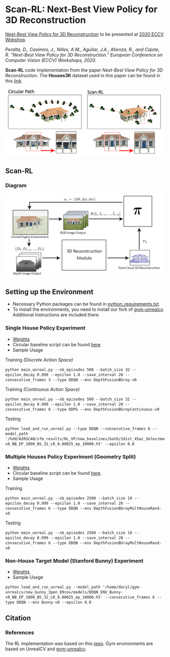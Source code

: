 # Scan-RL: Next-Best View Policy for 3D Reconstruction

[Next-Best View Policy for 3D Reconstruction](http://arxiv.org/abs/2008.12664) to be presented at [2020 ECCV Wokshop](http://uavisionvisdrone.com/#/index/home).

*Peralta, D., Casimiro, J., Nilles, A.M., Aguilar, J.A., Atienza, R., and Cajote, R. "Next-Best View Policy for 3D Reconstruction." European Conference on Computer Vision (ECCV) Workshops, 2020.*

**Scan-RL**  code implementation from the paper *Next-Best View Policy for 3D Reconstruction*. The **Houses3K** dataset used in this paper can be found in this [link](https://github.com/darylperalta/Houses3K).

<img src='imgs/VP_Overview.png' width="500"/>


## Scan-RL
### Diagram
<img src='imgs/Diagram.png' width="500"/>

## Setting up the Environment
- Necessary Python packages can be found in [python_requirements.txt](python_requirements.txt).
- To install the environments, you need to install our fork of [gym-unrealcv](https://github.com/darylperalta/gym-unrealcv). Additional instructions are included there.


### Single House Policy Experiment

- [Weights](https://drive.google.com/drive/folders/1Kw06HFt7yXoWE8vYw48GITTr7CcADA96?usp=sharing)
- Circular baseline script can be found [here](https://github.com/darylperalta/gym-unrealcv/blob/v0.2/example/circular_agent/circular_agent_close_depth.py).
- Sample Usage

Training *(Discrete Action Space)*

```
python main_unreal.py --nb_episodes 500 --batch_size 32 --epsilon_decay 0.999 --epsilon 1.0 --save_interval 20 --consecutive_frames 3 --type DDQN --env DepthFusionBGray-v0
 ```

Training *(Continuous Action Space)*

```
python main_unreal.py --nb_episodes 500 --batch_size 32 --epsilon_decay 0.999 --epsilon 1.0 --save_interval 20 --consecutive_frames 6 --type DDPG --env DepthFusionBGrayContinuous-v0
```

Testing
```
python load_and_run_unreal.py --type DDQN --consecutive_frames 6 --model_path '/hdd/AIRSCAN/sfm_results/RL_VP/new_baselines/bat6/2dist_45az_3elev/models/DDQN_ENV_DepthFusionBGray-v0_NB_EP_1000_BS_32_LR_0.00025_ep_10000.h5' --epsilon 0.0
```

### Multiple Houses Policy Experiment (Geometry Split)
- [Weights](https://drive.google.com/drive/folders/1K25riPR77HgloM9xTUDtYBHTJKzxoDjC?usp=sharing)
- Circular baseline script can be found [here](https://github.com/darylperalta/gym-unrealcv/blob/v0.2/example/circular_agent/circular_agent_baseline.py).
- Sample Usage

Training

```
python main_unreal.py --nb_episodes 2500 --batch_size 10 --epsilon_decay 0.999 --epsilon 1.0 --save_interval 20 --consecutive_frames 6 --type DDQN --env DepthFusionBGrayMultHouseRand-v0
```

Testing

```
python main_unreal.py --nb_episodes 2500 --batch_size 10 --epsilon_decay 0.999 --epsilon 1.0 --save_interval 20 --consecutive_frames 6 --type DDQN --env DepthFusionBGrayMultHouseRand-v0

```

### Non-House Target Model (Stanford Bunny) Experiment
- [Weights](https://drive.google.com/drive/folders/1L0zjXO_w-bRLNeLa6nXTZhNkItc3V2un?usp=sharing)
- Sample Usage

```
python load_and_run_unreal.py --model_path '/home/daryl/gym-unrealcv/new_bunny_3pen_89cov/models/DDQN_ENV_Bunny-v0_NB_EP_1000_BS_32_LR_0.00025_ep_10000.h5' --consecutive_frames 6 --type DDQN --env Bunny-v0 --epsilon 0.0

```

## Citation




### References
The RL implementation was based on this [repo](https://github.com/germain-hug/Deep-RL-Keras).
Gym environments are based on UnrealCV and [gym-unrealcv](https://github.com/darylperalta/gym-unrealcv).
